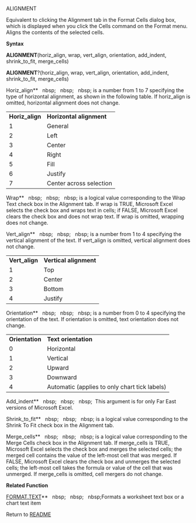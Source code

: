 ALIGNMENT

Equivalent to clicking the Alignment tab in the Format Cells dialog box,
which is displayed when you click the Cells command on the Format menu.
Aligns the contents of the selected cells.

**Syntax**

**ALIGNMENT**(horiz\_align, wrap, vert\_align, orientation, add\_indent,
shrink\_to\_fit, merge\_cells)

**ALIGNMENT**?(horiz\_align, wrap, vert\_align, orientation,
add\_indent, shrink\_to\_fit, merge\_cells)

Horiz\_align**&nbsp;&nbsp;&nbsp;nbsp;&nbsp;&nbsp;&nbsp;nbsp;&nbsp;&nbsp;&nbsp;nbsp;&nbsp;is a number from 1 to 7 specifying
the type of horizontal alignment, as shown in the following table. If
horiz\_align is omitted, horizontal alignment does not change.

|                  |                          |
| ---------------- | ------------------------ |
| **Horiz\_align** | **Horizontal alignment** |
| 1                | General                  |
| 2                | Left                     |
| 3                | Center                   |
| 4                | Right                    |
| 5                | Fill                     |
| 6                | Justify                  |
| 7                | Center across selection  |

Wrap**&nbsp;&nbsp;&nbsp;nbsp;&nbsp;&nbsp;&nbsp;nbsp;&nbsp;&nbsp;&nbsp;nbsp;&nbsp;is a logical value corresponding to the Wrap
Text check box in the Alignment tab. If wrap is TRUE, Microsoft Excel
selects the check box and wraps text in cells; if FALSE, Microsoft Excel
clears the check box and does not wrap text. If wrap is omitted,
wrapping does not change.

Vert\_align**&nbsp;&nbsp;&nbsp;nbsp;&nbsp;&nbsp;&nbsp;nbsp;&nbsp;&nbsp;&nbsp;nbsp;&nbsp;is a number from 1 to 4 specifying
the vertical alignment of the text. If vert\_align is omitted, vertical
alignment does not change.

|                 |                        |
| --------------- | ---------------------- |
| **Vert\_align** | **Vertical alignment** |
| 1               | Top                    |
| 2               | Center                 |
| 3               | Bottom                 |
| 4               | Justify                |

Orientation**&nbsp;&nbsp;&nbsp;nbsp;&nbsp;&nbsp;&nbsp;nbsp;&nbsp;&nbsp;&nbsp;nbsp;&nbsp;is a number from 0 to 4 specifying
the orientation of the text. If orientation is omitted, text orientation
does not change.

|                 |                                               |
| --------------- | --------------------------------------------- |
| **Orientation** | **Text orientation**                          |
| 0               | Horizontal                                    |
| 1               | Vertical                                      |
| 2               | Upward                                        |
| 3               | Downward                                      |
| 4               | Automatic (applies to only chart tick labels) |

Add\_indent**&nbsp;&nbsp;&nbsp;nbsp;&nbsp;&nbsp;&nbsp;nbsp;&nbsp;&nbsp;&nbsp;nbsp;&nbsp; This argument is for only Far East
versions of Microsoft Excel.

Shrink\_to\_fit**&nbsp;&nbsp;&nbsp;nbsp;&nbsp;&nbsp;&nbsp;nbsp;&nbsp;&nbsp;&nbsp;nbsp;&nbsp;is a logical value corresponding
to the Shrink To Fit check box in the Alignment tab.

Merge\_cells**&nbsp;&nbsp;&nbsp;nbsp;&nbsp;&nbsp;&nbsp;nbsp;&nbsp;&nbsp;&nbsp;nbsp;&nbsp;is a logical value corresponding to
the Merge Cells check box in the Alignment tab. If merge\_cells is TRUE,
Microsoft Excel selects the check box and merges the selected cells; the
merged cell contains the value of the left-most cell that was merged. If
FALSE, Microsoft Excel clears the check box and unmerges the selected
cells; the left-most cell takes the formula or value of the cell that
was unmerged. If merge\_cells is omitted, cell mergers do not change.

**Related Function**

[FORMAT.TEXT](FORMAT.TEXT.md)**&nbsp;&nbsp;&nbsp;nbsp;&nbsp;&nbsp;&nbsp;nbsp;&nbsp;&nbsp;&nbsp;nbsp;Formats a worksheet text box or a chart
text item



Return to [README](README.md)

